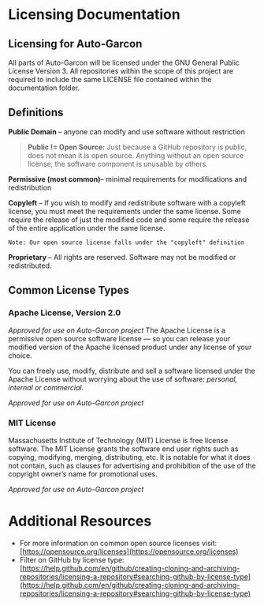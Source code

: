 # Licensing Documentation
## Licensing for Auto-Garcon

All parts of Auto-Garcon will be licensed under the GNU General Public License Version 3. All repositories within the scope of this project are required to include the same LICENSE file contained within the documentation folder.

## Definitions
**Public Domain** – anyone can modify and use software without restriction
> **Public != Open Source:** Just because a GitHub repository is public, does not mean it is open source. Anything without an open source license, the software component is unusable by others.

**Permissive (most common)**– minimal requirements for modifications and redistribution

**Copyleft** – If you wish to modify and redistribute software with a copyleft license, you must meet the requirements under the same license. Some require the release of just the modified code and some require the release of the entire application under the same license.
```
Note: Our open source license falls under the "copyleft" definition
```
**Proprietary** – All rights are reserved. Software may not be modified or redistributed.

## Common License Types
### Apache License, Version 2.0
_Approved for use on Auto-Garcon project_
The Apache License is a permissive open source software license — so you can release your modified version of the Apache licensed product under any license of your choice.

You can freely use, modify, distribute and sell a software licensed under the Apache License without worrying about the use of software:  _personal, internal or commercial._

_Approved for use on Auto-Garcon project_
### MIT License

Massachusetts Institute of Technology (MIT) License is free license software. The MIT License grants the software end user rights such as copying, modifying, merging, distributing, etc. It is notable for what it does not contain, such as clauses for advertising and prohibition of the use of the copyright owner’s name for promotional uses.

_Approved for use on Auto-Garcon project_

# Additional Resources
- For more information on common open source licenses visit: [https://opensource.org/licenses](https://opensource.org/licenses)
- Filter on GitHub by license type: [https://help.github.com/en/github/creating-cloning-and-archiving-repositories/licensing-a-repository#searching-github-by-license-type](https://help.github.com/en/github/creating-cloning-and-archiving-repositories/licensing-a-repository#searching-github-by-license-type)
